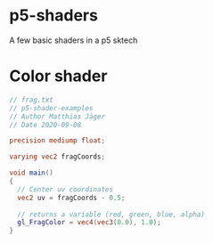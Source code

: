 # p5-shaders
A few basic shaders in a p5 sktech

# Color shader
```glsl
// frag.txt
// p5-shader-examples 
// Author Matthias Jäger
// Date 2020-09-08

precision mediump float;

varying vec2 fragCoords;

void main() 
{
  // Center uv coordinates
  vec2 uv = fragCoords - 0.5;
   
  // returns a variable (red, green, blue, alpha)
  gl_FragColor = vec4(vec3(0.0), 1.0);
}
```

